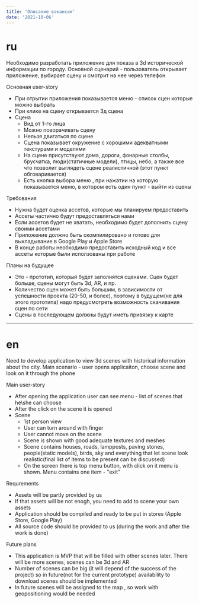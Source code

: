 ```yaml
---
title: 'Описание вакансии'
date: '2021-10-06'
---
```


# ru
Необходимо разработать приложение для показа в 3d исторической информации по городу. Основной сценарий - пользователь открывает приложение, выбирает сцену и смотрит на нее через телефон


Основная user-story
- При отрытии приложения показывается меню - список сцен которые можно выбрать
- При клике на сцену открывается 3д сцена
- Сцена
    - Вид от 1-го лица
    - Можно поворачивать сцену
    - Нельзя двигаться по сцене
    - Сцена показывает окружение с хорошими адекватными текстурами и моделями
    - На сцене присутствуют дома, дороги, фонарные столбы, брусчатка, люди(статичные модели), птицы, небо, а также все что позволит выглядеть сцене реалистичной (этот пункт обговаривается)
    - Есть кнопка выбора меню , при нажатии на которую показывается меню, в котором есть один пункт - выйти из сцены


Требования
- Нужна будет оценка ассетов, которые мы планируем предоставить
- Ассеты частично будут предоставляться нами
- Если ассетов будет не хватать, необходимо будет дополнить сцену своими ассетами
- Приложение должно быть скомпилировано и готово для выкладывание в Google Play и Apple Store
- В конце работы необходимо предоставить исходный код и все ассеты которые были исползованы при работе

Планы на будущее
- Это - прототип, который будет заполнятся сценами. Сцен будет больше, сцены могут быть 3d, AR, и пр.
- Количество сцен может быть большим, в зависимости от успешности проекта (20-50, и более), поэтому в будущем(не для этого прототипа) надо предусмотреть возможность скачивания сцен по сети
- Сцены в последующем должны будут иметь привязку к карте


---

# en


Need to develop application to view 3d scenes with historical information about the city. Main scenario - user opens applicaiton, choose scene and look on it through the phone

Main user-story
- After opening the application user can see menu - list of scenes that he\she can choose
- After the click on the scene it is opened
- Scene
    - 1st person view
    - User can turn around with finger
    - User cannot move on the scene
    - Scene is shown with good adequate textures and meshes
    - Scene contains houses, roads, lampposts, paving stones, people(static models), birds, sky and everything that let scene look realistic(final list of items to be present can be discussed)
    - On the screen there is top menu button, with click on it menu is shown. Menu contains one item - "exit"

Requrements
- Assets will be partly provided by us
- If that assets will be not enogh, you need to add to scene your own assets
- Application should be compiled and ready to be put in stores (Apple Store, Google Play)
- All source code should be provided to us (during the work and after the work is done)

Future plans
- This application is MVP that will be filled with other scenes later. There will be more scenes, scenes can be 3d and AR
- Number of scenes can be big (it will depend of the success of the project) so in future(not for the current prototype) availability to download scenes should be implemented
- In future scenes will be assigned to the map , so work with geopositioning would be needed
